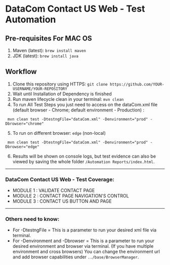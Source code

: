 # DataCom Contact US Web - Test Automation
## Pre-requisites For MAC OS
1. Maven (latest):  `brew install maven`
2. JDK (latest):  `brew install java`
## Workflow
1. Clone this repository using HTTPS:  `git clone https://github.com/YOUR-USERNAME/YOUR-REPOSITORY`
2. Wait until Installation of Dependency is finished
3. Run maven lifecycle clean in your terminal:  `mvn clean`
4. To run All Test Steps you just need to access on the dataCom.xml file (default browser - Chrome; default environment - Production) :
```
 mvn clean test -DtestngFile="dataCom.xml" -Denvironment="prod" -Dbrowser="chrome" 
```
5. To run on different browser: `edge` (non-local)
```
 mvn clean test -DtestngFile="dataCom.xml" -Denvironment="prod" -Dbrowser="edge" 
```
6. Results will be shown on console logs, but test evidence can also be viewed by saving the whole folder  `/Automation Reports/index.html`.


-----------------

### DataCom Contact US Web -  Test Coverage:
- MODULE 1 : VALIDATE CONTACT PAGE
- MODULE 2 : CONTACT PAGE NAVIGATION'S CONTROL
- MODULE 3 : CONTACT US BUTTON AND PAGE

-----------------

### Others need to know:
- For -DtestngFile = This is a parameter to run your desired xml file via terminal.
- For -Denvironment  and -Dbrowser = This is a parameter to run your desired environment and browser via terminal. (If you have multiple environment and cross browsers) You can change the environment url and add browser capabilities under `../base/BrowserManager`.

